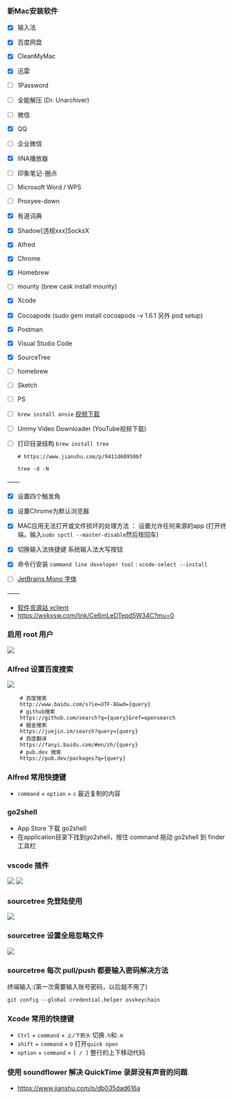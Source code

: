 ### 新Mac安装软件

- [x] 输入法
- [x] 百度网盘
- [x] CleanMyMac
- [x] 迅雷
- [ ] 1Password
- [ ] 全能解压 (Dr. Unarchiver)
- [ ] 微信
- [x] QQ
- [ ] 企业微信
- [x] IINA播放器
- [ ] 印象笔记-圈点
- [ ] Microsoft Word / WPS
- [ ] Proxyee-down
- [x] 有道词典 
- [x] Shadow[违规xxx]SocksX 
- [x] Alfred 
- [x] Chrome
- [x] Homebrew 
- [ ] mounty (brew cask install mounty)

- [x] Xcode
- [x] Cocoapods (sudo gem install cocoapods -v 1.6.1 另外 pod setup)
- [x] Postman
- [x] Visual Studio Code
- [x] SourceTree
- [ ] homebrew 
- [ ] Sketch
- [ ] PS
- [ ] `brew install annie` [视频下载](https://github.com/iawia002/annie#download-a-video) 
- [ ] Ummy Video Downloader (YouTube视频下载)
- [ ] 打印目录结构 `brew install tree`    
    ```shell
    # https://www.jianshu.com/p/9411d60950bf
    
    tree -d -N 
    ```

——

- [x] 设置四个触发角
- [x] 设置Chrome为默认浏览器
- [x] MAC应用无法打开或文件损坏的处理方法 ： 设置允许任何来源的app  (打开终端，输入`sudo spctl --master-disable`然后按回车)
- [x] 切换输入法快捷键 系统输入法大写按钮
- [x] 命令行安装 `command line developer tool` : `xcode-select --install` 
- [ ] [JetBrains Mono 字体](https://www.jetbrains.com/lp/mono/)


——

- [软件资源站 xclient](xclient.info)  
- https://wxkxsw.com/link/Ce6mLeDTepd5W34C?mu=0

### 启用 root 用户

![](../src/imgs/mac_root.png)

### Alfred 设置百度搜索

![](../src/imgs/aflred_search.jpg)

```shell
    # 百度搜索
    http://www.baidu.com/s?ie=UTF-8&wd={query}
    # github搜索
    https://github.com/search?q={query}&ref=opensearch
    # 掘金搜索
    https://juejin.im/search?query={query}
    # 百度翻译
    https://fanyi.baidu.com/#en/zh/{query}
    # pub.dev 搜索
    https://pub.dev/packages?q={query}
```
### Alfred 常用快捷键

+ `command` + `option` + `c` 最近复制的内容

### go2shell

- App Store 下载 go2shell
- 在application目录下找到go2shell，按住 command 拖动 go2shell 到 finder 工具栏

### vscode 插件

![](../src/imgs/vscode_extension_0.png)
![](../src/imgs/vscode_extension_1.png)

### sourcetree 免登陆使用

![](../src/imgs/sourcetree_withoutlogin.png)

### sourcetree 设置全局忽略文件
![](../src/imgs/ios/sourcetree_ignore.png)

### sourcetree 每次 pull/push 都要输入密码解决方法

终端输入:(第一次需要输入账号密码，以后就不用了)
```shell
git config --global credential.helper osxkeychain  
```

### Xcode 常用的快捷键 

+ `Ctrl` + `command` + `上/下箭头` 切换`.h`和`.m`
+ `shift` + `command` + `O` 打开`quick open`
+ `option` + `command` + `[ / ]` 整行的上下移动代码

### 使用 soundflower 解决 QuickTime 录屏没有声音的问题

- https://www.jianshu.com/p/db035dad616a